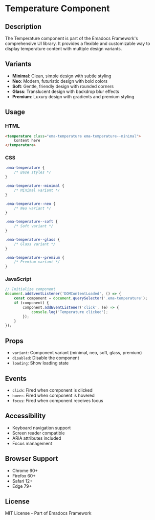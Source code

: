 # Temperature Component

## Description
The Temperature component is part of the Emadocs Framework's comprehensive UI library. It provides a flexible and customizable way to display temperature content with multiple design variants.

## Variants
- **Minimal**: Clean, simple design with subtle styling
- **Neo**: Modern, futuristic design with bold colors
- **Soft**: Gentle, friendly design with rounded corners
- **Glass**: Translucent design with backdrop blur effects
- **Premium**: Luxury design with gradients and premium styling

## Usage

### HTML
```html
<temperature class="ema-temperature ema-temperature--minimal">
    Content here
</temperature>
```

### CSS
```css
.ema-temperature {
    /* Base styles */
}

.ema-temperature--minimal {
    /* Minimal variant */
}

.ema-temperature--neo {
    /* Neo variant */
}

.ema-temperature--soft {
    /* Soft variant */
}

.ema-temperature--glass {
    /* Glass variant */
}

.ema-temperature--premium {
    /* Premium variant */
}
```

### JavaScript
```javascript
// Initialize component
document.addEventListener('DOMContentLoaded', () => {
    const component = document.querySelector('.ema-temperature');
    if (component) {
        component.addEventListener('click', (e) => {
            console.log('Temperature clicked');
        });
    }
});
```

## Props
- `variant`: Component variant (minimal, neo, soft, glass, premium)
- `disabled`: Disable the component
- `loading`: Show loading state

## Events
- `click`: Fired when component is clicked
- `hover`: Fired when component is hovered
- `focus`: Fired when component receives focus

## Accessibility
- Keyboard navigation support
- Screen reader compatible
- ARIA attributes included
- Focus management

## Browser Support
- Chrome 60+
- Firefox 60+
- Safari 12+
- Edge 79+

## License
MIT License - Part of Emadocs Framework
